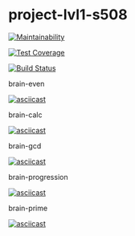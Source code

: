 # project-lvl1-s508

[![Maintainability](https://api.codeclimate.com/v1/badges/a99a88d28ad37a79dbf6/maintainability)](https://codeclimate.com/github/codeclimate/codeclimate/maintainability)

[![Test Coverage](https://api.codeclimate.com/v1/badges/a99a88d28ad37a79dbf6/test_coverage)](https://codeclimate.com/github/codeclimate/codeclimate/test_coverage)

[![Build Status](https://travis-ci.org/Hydazepam/project-lvl1-s508.svg?branch=master)](https://travis-ci.org/Hydazepam/project-lvl1-s508)

brain-even

[![asciicast](https://asciinema.org/a/MGw4kGm42x6trmExdAsOylMvB.svg)](https://asciinema.org/a/MGw4kGm42x6trmExdAsOylMvB)

brain-calc

[![asciicast](https://asciinema.org/a/Zmr3gvuxuRJa7FReIRVamgkhh.svg)](https://asciinema.org/a/Zmr3gvuxuRJa7FReIRVamgkhh)

brain-gcd

[![asciicast](https://asciinema.org/a/S0R3HSntzRgq5LFVkrbwDzqdJ.svg)](https://asciinema.org/a/S0R3HSntzRgq5LFVkrbwDzqdJ)

brain-progression

[![asciicast](https://asciinema.org/a/N2IXKkSBN79D6TcIWc7tDSuqQ.svg)](https://asciinema.org/a/N2IXKkSBN79D6TcIWc7tDSuqQ)

brain-prime

[![asciicast](https://asciinema.org/a/aULcXwbGH1CF4vpUhcPaY4ftm.svg)](https://asciinema.org/a/aULcXwbGH1CF4vpUhcPaY4ftm)